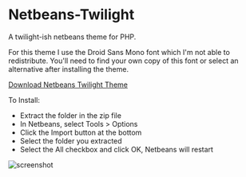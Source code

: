 Netbeans-Twilight
=================

A twilight-ish netbeans theme for PHP.

For this theme I use the Droid Sans Mono font which I'm not able to redistribute.  You'll need to find your own copy of this font or select an alternative after installing the theme.

<a href="https://github.com/websiteduck/Netbeans-Twilight/zipball/master">Download Netbeans Twilight Theme</a>

To Install:
- Extract the folder in the zip file
- In Netbeans, select Tools > Options
- Click the Import button at the bottom
- Select the folder you extracted
- Select the All checkbox and click OK, Netbeans will restart

![screenshot](https://github.com/websiteduck/Netbeans-Twilight/raw/master/screenshot.png)